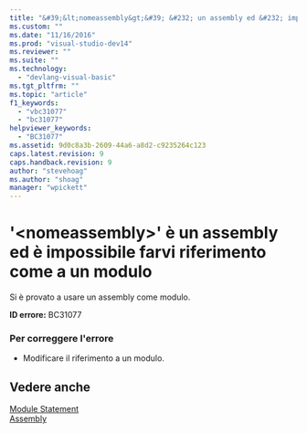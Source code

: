 ```yaml
---
title: "&#39;&lt;nomeassembly&gt;&#39; &#232; un assembly ed &#232; impossibile farvi riferimento come a un modulo | Microsoft Docs"
ms.custom: ""
ms.date: "11/16/2016"
ms.prod: "visual-studio-dev14"
ms.reviewer: ""
ms.suite: ""
ms.technology: 
  - "devlang-visual-basic"
ms.tgt_pltfrm: ""
ms.topic: "article"
f1_keywords: 
  - "vbc31077"
  - "bc31077"
helpviewer_keywords: 
  - "BC31077"
ms.assetid: 9d0c8a3b-2609-44a6-a8d2-c9235264c123
caps.latest.revision: 9
caps.handback.revision: 9
author: "stevehoag"
ms.author: "shoag"
manager: "wpickett"
---
```

# &#39;&lt;nomeassembly&gt;&#39; &#232; un assembly ed &#232; impossibile farvi riferimento come a un modulo
Si è provato a usare un assembly come modulo.  
  
 **ID errore:** BC31077  
  
### Per correggere l'errore  
  
-   Modificare il riferimento a un modulo.  
  
## Vedere anche  
 [Module Statement](/dotnet/visual-basic/language-reference/statements/module-statement)   
 [Assembly](/dotnet/visual-basic/language-reference/modifiers/assembly)